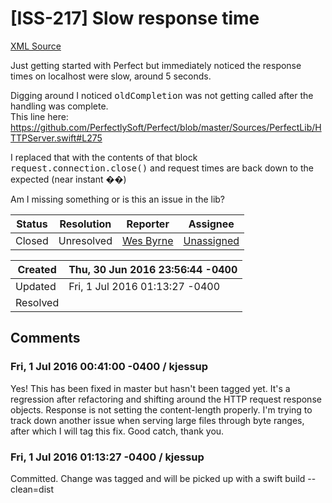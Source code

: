 # [ISS-217] Slow response time

[XML Source](./xml/ISS-217.xml)
<p><p>Just getting started with Perfect but immediately noticed the response times on localhost were slow, around 5 seconds. </p>

<p>Digging around I noticed <tt>oldCompletion</tt> was not getting called after the handling was complete. <br/>
This line here: <a href="https://github.com/PerfectlySoft/Perfect/blob/master/Sources/PerfectLib/HTTPServer.swift#L275" class="external-link" rel="nofollow">https://github.com/PerfectlySoft/Perfect/blob/master/Sources/PerfectLib/HTTPServer.swift#L275</a></p>

<p>I replaced that with the contents of that block <tt>request.connection.close()</tt> and request times are back down to the expected (near instant ��)</p>

<p>Am I missing something or is this an issue in the lib?</p></p>





Status|Resolution|Reporter|Assignee
------|----------|--------|--------
Closed|Unresolved|[Wes Byrne](WCByrne)|[Unassigned]($-1)





Created|Thu, 30 Jun 2016 23:56:44 -0400
-------|--------------
Updated|Fri, 1 Jul 2016 01:13:27 -0400
Resolved|


## Comments




### Fri, 1 Jul 2016 00:41:00 -0400 / kjessup 

<p><p>Yes! This has been fixed in master but hasn't been tagged yet. It's a regression after refactoring and shifting around the HTTP request response objects. Response is not setting the content-length properly. I'm trying to track down another issue when serving large files through byte ranges, after which I will tag this fix. Good catch, thank you.</p></p>


### Fri, 1 Jul 2016 01:13:27 -0400 / kjessup 

<p><p>Committed. Change was tagged and will be picked up with a swift build --clean=dist</p></p>


